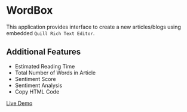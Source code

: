 # WordBox

This application provides interface to create a new articles/blogs using embedded `Quill Rich Text Editor`.

## Additional Features
- Estimated Reading Time
- Total Number of Words in Article
- Sentiment Score
- Sentiment Analysis
- Copy HTML Code

[Live Demo](https://stoic-davinci-43812b.netlify.app/)
